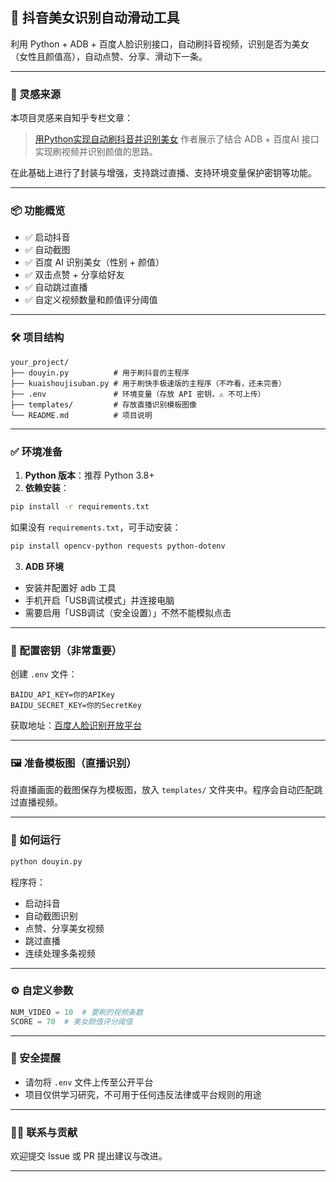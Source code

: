 ## 📱 抖音美女识别自动滑动工具

利用 Python + ADB + 百度人脸识别接口，自动刷抖音视频，识别是否为美女（女性且颜值高），自动点赞、分享、滑动下一条。

---

### 🧠 灵感来源

本项目灵感来自知乎专栏文章：

> [用Python实现自动刷抖音并识别美女](https://zhuanlan.zhihu.com/p/357624649)
> 作者展示了结合 ADB + 百度AI 接口实现刷视频并识别颜值的思路。

在此基础上进行了封装与增强，支持跳过直播、支持环境变量保护密钥等功能。

---

### 📦 功能概览

* ✅ 启动抖音
* ✅ 自动截图
* ✅ 百度 AI 识别美女（性别 + 颜值）
* ✅ 双击点赞 + 分享给好友
* ✅ 自动跳过直播
* ✅ 自定义视频数量和颜值评分阈值

---

### 🛠 项目结构

```
your_project/
├── douyin.py          # 用于刷抖音的主程序
├── kuaishoujisuban.py # 用于刷快手极速版的主程序（不咋看，还未完善）
├── .env               # 环境变量（存放 API 密钥，⚠️ 不可上传）
├── templates/         # 存放直播识别模板图像
└── README.md          # 项目说明
```

---

### ✅ 环境准备

1. **Python 版本**：推荐 Python 3.8+
2. **依赖安装**：

```bash
pip install -r requirements.txt
```

如果没有 `requirements.txt`，可手动安装：

```bash
pip install opencv-python requests python-dotenv
```

3. **ADB 环境**

* 安装并配置好 adb 工具
* 手机开启「USB调试模式」并连接电脑
* 需要启用「USB调试（安全设置）」不然不能模拟点击

---

### 🔐 配置密钥（非常重要）

创建 `.env` 文件：

```env
BAIDU_API_KEY=你的APIKey
BAIDU_SECRET_KEY=你的SecretKey
```

获取地址：[百度人脸识别开放平台](https://console.bce.baidu.com/ai/#/ai/face/app/list)

---

### 🖼️ 准备模板图（直播识别）

将直播画面的截图保存为模板图，放入 `templates/` 文件夹中。程序会自动匹配跳过直播视频。

---

### 🚀 如何运行

```bash
python douyin.py
```

程序将：

* 启动抖音
* 自动截图识别
* 点赞、分享美女视频
* 跳过直播
* 连续处理多条视频

---

### ⚙️ 自定义参数

```python
NUM_VIDEO = 10  # 要刷的视频条数
SCORE = 70  # 美女颜值评分阈值
```

---

### 🧷 安全提醒

* 请勿将 `.env` 文件上传至公开平台
* 项目仅供学习研究，不可用于任何违反法律或平台规则的用途

---

### 🙋‍♀️ 联系与贡献

欢迎提交 Issue 或 PR 提出建议与改进。

---
